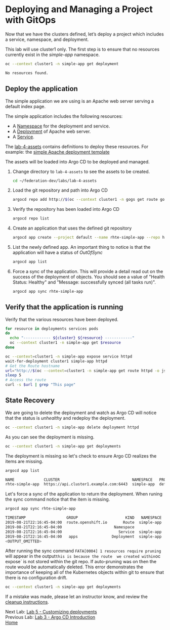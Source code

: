 <a id="markdown-deploying-and-managing" name="deploying-and-managing"></a>
# Deploying and Managing a Project with GitOps 

Now that we have the clusters defined, let’s deploy a project which includes a service, namespace, and deployment.

This lab will use cluster1 only. The first step is to ensure that no resources currently exist in the *simple-app* namespace.
~~~sh
oc --context cluster1 -n simple-app get deployment

No resources found.
~~~

<a id="markdown-deploy-the-application" name="deploy-the-application"></a>
## Deploy the application

The simple application we are using is an Apache web server serving a default index page.

The simple application includes the following resources:

-   A [Namespace](https://kubernetes.io/docs/concepts/overview/working-with-objects/namespaces/) for the deployment and service.
-   A [Deployment](https://kubernetes.io/docs/concepts/workloads/controllers/deployment/) of Apache web server.
-   A [Service](https://kubernetes.io/docs/concepts/services-networking/service/).

The [lab-4-assets](./lab-4-assets) contains definitions to deploy these resources.
For example: the [simple Apache deployment template](./lab-4-assets/deployment.yaml)

The assets will be loaded into Argo CD to be deployed and managed.

1. Change directory to `lab-4-assets` to see the assets to be created.

    ~~~sh
    cd ~/federation-dev/labs/lab-4-assets
    ~~~
2. Load the git repository and path into Argo CD

    ~~~sh
    argocd repo add http://$(oc --context cluster1 -n gogs get route gogs -o jsonpath='{.spec.host}')/student/federation-dev.git
    ~~~
3. Verify the repository has been loaded into Argo CD 

   ~~~sh
   argocd repo list
    ~~~
4. Create an application that uses the defined git repository

    ~~~sh
    argocd app create --project default --name rhte-simple-app --repo http://$(oc --context cluster1 -n gogs get route gogs -o jsonpath='{.spec.host}')/student/federation-dev.git --path labs/lab-4-assets --dest-server $(argocd cluster list | grep cluster1 | awk '{print $1}') --dest-namespace simple-app --revision master
    ~~~
5. List the newly defined app. An important thing to notice is that the application will have a status of *OutOfSync*

    ~~~sh
    argocd app list
    ~~~
6. Force a sync of the application. This will provide a detail read out on the success of the deployment of objects. You should see a value of "Health Status: Healthy" and "Message: successfully synced (all tasks run)".

    ~~~sh
    argocd app sync rhte-simple-app
    ~~~

<a id="markdown-verify-that-the-application-is-running" name="verify-that-the-application-is-running"></a>
## Verify that the application is running

Verify that the various resources have been deployed. 

~~~sh
for resource in deployments services pods
do
  echo "------------ ${cluster} ${resource} ------------"
  oc --context cluster1 -n simple-app get $resource
done
~~~

~~~sh
oc --context=cluster1 -n simple-app expose service httpd
wait-for-deployment cluster1 simple-app httpd
# Get the Route hostname
url="http://$(oc --context=cluster1 -n simple-app get route httpd -o jsonpath='{.spec.host}')"
sleep 5
# Access the route
curl -s $url | grep "This page"
~~~

<a id="markdown-state-recovery" name="state-recovery"></a>
## State Recovery

We are going to delete the deployment and watch as Argo CD will notice that the status is *unhealthy* and redeploy the deployment.

~~~sh
oc --context cluster1 -n simple-app delete deployment httpd 
~~~

As you can see the deployment is missing.
~~~sh
oc --context cluster1 -n simple-app get deployments
~~~

The deployment is missing so let's check to ensure Argo CD realizes the items are missing.

~~~sh
argocd app list

NAME             CLUSTER                                NAMESPACE   PROJECT  STATUS     HEALTH   SYNCPOLICY  CONDITIONS
rhte-simple-app  https://api.cluster1.example.com:6443  simple-app  default  OutOfSync  Missing  <none>      <none>
~~~

Let's force a sync of the application to return the deployment. When runing the sync command notice that the item is missing.
~~~sh
argocd app sync rhte-simple-app

TIMESTAMP                  GROUP                     KIND   NAMESPACE                  NAME    STATUS    HEALTH        HOOK  MESSAGE
2019-08-21T22:16:45-04:00  route.openshift.io       Route  simple-app                 httpd  OutOfSync  Unknown              
2019-08-21T22:16:45-04:00                       Namespace                        simple-app    Synced   Unknown              
2019-08-21T22:16:45-04:00                         Service  simple-app                 httpd    Synced   Healthy              
2019-08-21T22:16:45-04:00   apps               Deployment  simple-app                 httpd  OutOfSync  Missing  
<OUTPUT_OMITTED>     
~~~

After running the sync command `FATA[0004] 1 resources require pruning` will appear in the output` this is because the route 
we created within `oc expose` is not stored within the git repo. If auto-pruning was on then the route would be automatically deleted. This error demonstrates the importance of keeping all of the Kubernetes objects within git to ensure that there is no configuration drift.

~~~sh
oc --context cluster1 -n simple-app get deployments
~~~

If a mistake was made, please let an instructor know, and review the [cleanup instructions](./cleanup-instructions.md).

Next Lab: [Lab 5 - Customizing deployments](./5.md)<br>
Previous Lab: [Lab 3 - Argo CD Introduction](./3.md)<br>
[Home](./README.md)
